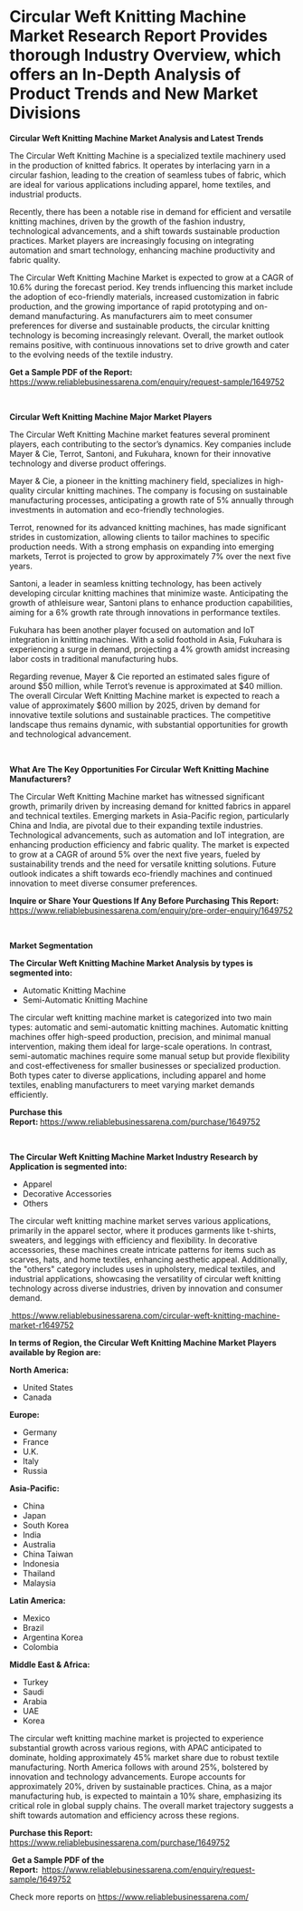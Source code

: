<p><h1>Circular Weft Knitting Machine Market Research Report Provides thorough Industry Overview, which offers an In-Depth Analysis of Product Trends and New Market Divisions</h1></p><p><strong>Circular Weft Knitting Machine Market Analysis and Latest Trends</strong></p>
<p><p>The Circular Weft Knitting Machine is a specialized textile machinery used in the production of knitted fabrics. It operates by interlacing yarn in a circular fashion, leading to the creation of seamless tubes of fabric, which are ideal for various applications including apparel, home textiles, and industrial products. </p><p>Recently, there has been a notable rise in demand for efficient and versatile knitting machines, driven by the growth of the fashion industry, technological advancements, and a shift towards sustainable production practices. Market players are increasingly focusing on integrating automation and smart technology, enhancing machine productivity and fabric quality. </p><p>The Circular Weft Knitting Machine Market is expected to grow at a CAGR of 10.6% during the forecast period. Key trends influencing this market include the adoption of eco-friendly materials, increased customization in fabric production, and the growing importance of rapid prototyping and on-demand manufacturing. As manufacturers aim to meet consumer preferences for diverse and sustainable products, the circular knitting technology is becoming increasingly relevant. Overall, the market outlook remains positive, with continuous innovations set to drive growth and cater to the evolving needs of the textile industry.</p></p>
<p><strong>Get a Sample PDF of the Report:&nbsp;</strong> <a href="https://www.reliablebusinessarena.com/enquiry/request-sample/1649752?utm_campaign=2383&utm_medium=2&utm_source=Github&utm_content=ia&utm_term=18022025&utm_id=circular-weft-knitting-machine">https://www.reliablebusinessarena.com/enquiry/request-sample/1649752</a></p>
<p>&nbsp;</p>
<p><strong>Circular Weft Knitting Machine Major Market Players</strong></p>
<p><p>The Circular Weft Knitting Machine market features several prominent players, each contributing to the sector’s dynamics. Key companies include Mayer & Cie, Terrot, Santoni, and Fukuhara, known for their innovative technology and diverse product offerings.</p><p>Mayer & Cie, a pioneer in the knitting machinery field, specializes in high-quality circular knitting machines. The company is focusing on sustainable manufacturing processes, anticipating a growth rate of 5% annually through investments in automation and eco-friendly technologies. </p><p>Terrot, renowned for its advanced knitting machines, has made significant strides in customization, allowing clients to tailor machines to specific production needs. With a strong emphasis on expanding into emerging markets, Terrot is projected to grow by approximately 7% over the next five years. </p><p>Santoni, a leader in seamless knitting technology, has been actively developing circular knitting machines that minimize waste. Anticipating the growth of athleisure wear, Santoni plans to enhance production capabilities, aiming for a 6% growth rate through innovations in performance textiles. </p><p>Fukuhara has been another player focused on automation and IoT integration in knitting machines. With a solid foothold in Asia, Fukuhara is experiencing a surge in demand, projecting a 4% growth amidst increasing labor costs in traditional manufacturing hubs.</p><p>Regarding revenue, Mayer & Cie reported an estimated sales figure of around $50 million, while Terrot’s revenue is approximated at $40 million. The overall Circular Weft Knitting Machine market is expected to reach a value of approximately $600 million by 2025, driven by demand for innovative textile solutions and sustainable practices. The competitive landscape thus remains dynamic, with substantial opportunities for growth and technological advancement.</p></p>
<p>&nbsp;</p>
<p><strong>What Are The Key Opportunities For Circular Weft Knitting Machine Manufacturers?</strong></p>
<p><p>The Circular Weft Knitting Machine market has witnessed significant growth, primarily driven by increasing demand for knitted fabrics in apparel and technical textiles. Emerging markets in Asia-Pacific region, particularly China and India, are pivotal due to their expanding textile industries. Technological advancements, such as automation and IoT integration, are enhancing production efficiency and fabric quality. The market is expected to grow at a CAGR of around 5% over the next five years, fueled by sustainability trends and the need for versatile knitting solutions. Future outlook indicates a shift towards eco-friendly machines and continued innovation to meet diverse consumer preferences.</p></p>
<p><strong>Inquire or Share Your Questions If Any Before Purchasing This Report:</strong> <a href="https://www.reliablebusinessarena.com/enquiry/pre-order-enquiry/1649752?utm_campaign=2383&utm_medium=2&utm_source=Github&utm_content=ia&utm_term=18022025&utm_id=circular-weft-knitting-machine">https://www.reliablebusinessarena.com/enquiry/pre-order-enquiry/1649752</a></p>
<p>&nbsp;</p>
<p><strong>Market Segmentation</strong></p>
<p><strong>The Circular Weft Knitting Machine Market Analysis by types is segmented into:</strong></p>
<p><ul><li>Automatic Knitting Machine</li><li>Semi-Automatic Knitting Machine</li></ul></p>
<p><p>The circular weft knitting machine market is categorized into two main types: automatic and semi-automatic knitting machines. Automatic knitting machines offer high-speed production, precision, and minimal manual intervention, making them ideal for large-scale operations. In contrast, semi-automatic machines require some manual setup but provide flexibility and cost-effectiveness for smaller businesses or specialized production. Both types cater to diverse applications, including apparel and home textiles, enabling manufacturers to meet varying market demands efficiently.</p></p>
<p><strong>Purchase this Report:&nbsp;</strong><a href="https://www.reliablebusinessarena.com/purchase/1649752?utm_campaign=2383&utm_medium=2&utm_source=Github&utm_content=ia&utm_term=18022025&utm_id=circular-weft-knitting-machine">https://www.reliablebusinessarena.com/purchase/1649752</a></p>
<p>&nbsp;</p>
<p><strong>The Circular Weft Knitting Machine Market Industry Research by Application is segmented into:</strong></p>
<p><ul><li>Apparel</li><li>Decorative Accessories</li><li>Others</li></ul></p>
<p><p>The circular weft knitting machine market serves various applications, primarily in the apparel sector, where it produces garments like t-shirts, sweaters, and leggings with efficiency and flexibility. In decorative accessories, these machines create intricate patterns for items such as scarves, hats, and home textiles, enhancing aesthetic appeal. Additionally, the "others" category includes uses in upholstery, medical textiles, and industrial applications, showcasing the versatility of circular weft knitting technology across diverse industries, driven by innovation and consumer demand.</p></p>
<p><a href="https://www.reliablebusinessarena.com/circular-weft-knitting-machine-market-r1649752?utm_campaign=2383&utm_medium=2&utm_source=Github&utm_content=ia&utm_term=18022025&utm_id=circular-weft-knitting-machine">&nbsp;https://www.reliablebusinessarena.com/circular-weft-knitting-machine-market-r1649752</a></p>
<p><strong>In terms of Region, the Circular Weft Knitting Machine Market Players available by Region are:</strong></p>
<p>
    <p> <strong> North America: </strong>
        <ul>
            <li>United States</li>
            <li>Canada</li>
        </ul>
        </p> 
    <p> <strong> Europe: </strong>
        <ul>
            <li>Germany</li>
            <li>France</li>
            <li>U.K.</li>
            <li>Italy</li>
            <li>Russia</li>
        </ul>
        </p> 
    <p> <strong> Asia-Pacific: </strong>
        <ul>
            <li>China</li>
            <li>Japan</li>
            <li>South Korea</li>
            <li>India</li>
            <li>Australia</li>
            <li>China Taiwan</li>
            <li>Indonesia</li>
            <li>Thailand</li>
            <li>Malaysia</li>
        </ul>
        </p> 
    <p> <strong> Latin America: </strong>
        <ul>
            <li>Mexico</li>
            <li>Brazil</li>
            <li>Argentina Korea</li>
            <li>Colombia</li>
        </ul>
        </p> 
    <p> <strong> Middle East & Africa: </strong>
        <ul>
            <li>Turkey</li>
            <li>Saudi</li>
            <li>Arabia</li>
            <li>UAE</li>
            <li>Korea</li>
        </ul>
    </p>
    </p>
<p><p>The circular weft knitting machine market is projected to experience substantial growth across various regions, with APAC anticipated to dominate, holding approximately 45% market share due to robust textile manufacturing. North America follows with around 25%, bolstered by innovation and technology advancements. Europe accounts for approximately 20%, driven by sustainable practices. China, as a major manufacturing hub, is expected to maintain a 10% share, emphasizing its critical role in global supply chains. The overall market trajectory suggests a shift towards automation and efficiency across these regions.</p></p>
<p><strong>Purchase this Report: </strong><a href="https://www.reliablebusinessarena.com/purchase/1649752?utm_campaign=2383&utm_medium=2&utm_source=Github&utm_content=ia&utm_term=18022025&utm_id=circular-weft-knitting-machine">https://www.reliablebusinessarena.com/purchase/1649752</a></p>
<p>&nbsp;<strong>Get a Sample PDF of the Report:&nbsp;&nbsp;</strong><a href="https://www.reliablebusinessarena.com/enquiry/request-sample/1649752?utm_campaign=2383&utm_medium=2&utm_source=Github&utm_content=ia&utm_term=18022025&utm_id=circular-weft-knitting-machine">https://www.reliablebusinessarena.com/enquiry/request-sample/1649752</a></p>
<p><strong></strong></p>
<p>Check more reports on <a href="https://www.reliablebusinessarena.com/?utm_campaign=2383&utm_medium=2&utm_source=Github&utm_content=ia&utm_term=18022025&utm_id=circular-weft-knitting-machine">https://www.reliablebusinessarena.com/</a></p>